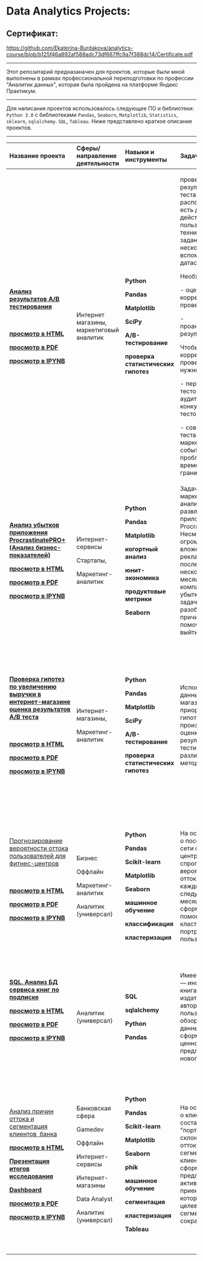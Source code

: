 # Data Analytics Projects:

## Сертификат:

https://github.com/Ekaterina-Burdakova/analytics-course/blob/b125f46a892af588adc73df667ffc9a7f388dc14/Certificate.pdf

____

Этот репозитарий предназаначен для проектов, которые были мной выполнены в рамках профессиональной переподготовки
по профессии "Аналитик данных", которая была пройдена на платформе Яндекс Практикум.

____


Для написания проектов использовалось следующее ПО и библиотеки: ```Python 3.0``` c библиотеками ``` Pandas ```, ```Seaborn```, ```Matplotlib```, ```Statistics```,  ```sklearn```, ```sqlalchemy```. ```SQL```, ```Tableau```. 
Ниже представлено краткое описание проектов.


____

|Название проекта|Сферы/направление деятельности|Навыки и инструменты|Задачи проекта|Описание проекта|Ключевые слова|
| :- | :- | :- | :- | :- | :- |
|<p>[**Анализ результатов А/B тестирования**](https://github.com/Ekaterina-Burdakova/analytics-course/tree/master/Analysis%20of%20AB%20testing%20results)</p><p> </p><p>[**просмотр в HTML**](https://htmlpreview.github.io/?https://github.com/Ekaterina-Burdakova/analytics-course/blob/master/Analysis%20of%20AB%20testing%20results/Analysis%20of%20AB%20testing%20results.html)</p><p>[**просмотр в PDF**](https://github.com/Ekaterina-Burdakova/analytics-course/blob/master/Analysis%20of%20AB%20testing%20results/Analysis%20of%20AB%20testing%20results.pdf)</p><p>[**просмотр в IPYNB**](https://github.com/Ekaterina-Burdakova/analytics-course/blob/master/Analysis%20of%20AB%20testing%20results/Analysis%20of%20AB%20testing%20results.ipynb)</p>|Интернет магазины, маркетиговый аналитик|<p>**Python**</p><p>**Pandas**</p><p>**Matplotlib**</p><p>**SciPy**</p><p>**A/B-тестирование**</p><p>**проверка статистических гипотез**</p>|<p>провести оценку результатов A/B-теста. В вашем распоряжении есть датасет с действиями пользователей, техническое задание и несколько вспомогательных датасетов.</p><p>Необходимо:</p><p>- оценить корректность проведения теста;</p><p>- проанализировать результаты теста.</p><p>Чтобы оценить корректность проведения теста, нужно проверить:</p><p>- пересечение тестовой аудитории с конкурирующим тестом,</p><p>- совпадение теста и маркетинговых событий, другие проблемы временных границ теста.</p>|Проведена проверка корректности ТЗ и аудитории теста. Проведен исследовательский анализ данных (распределение событий по дням, по пользователям, изменение конверсии в воронке). Выполнена визуализация отностельного изменения конверсии и проведена проверка статистической разницы долей. По итогам исследования даны рекомендации заказчику.|A/B-тест, статистический тест, продуктовый аналитик, product analyst, аналитик продукта, product data analyst|
|<p>[**Анализ убытков приложения ProcrastinatePRO+ (Анализ бизнес-показателей)**](https://github.com/Ekaterina-Burdakova/analytics-course/tree/master/Analysis%20of%20business%20indicators)</p><p>[**просмотр в HTML**](https://htmlpreview.github.io/?https://github.com/Ekaterina-Burdakova/analytics-course/blob/master/Analysis%20of%20business%20indicators/Analysis%20of%20business%20indicators.html)</p><p>[**просмотр в PDF**](https://github.com/Ekaterina-Burdakova/analytics-course/blob/master/Analysis%20of%20business%20indicators/Analysis%20of%20business%20indicators.pdf)</p><p>[**просмотр в IPYNB**](https://github.com/Ekaterina-Burdakova/analytics-course/blob/master/Analysis%20of%20business%20indicators/Analysis%20of%20business%20indicators.ipynb)</p>|<p>Интернет-сервисы</p><p>Стартапы,</p><p>Маркетинг-аналитик</p>|<p>**Python**</p><p>**Pandas**</p><p>**Matplotlib**</p><p>**когортный анализ**</p><p>**юнит-экономика**</p><p>**продуктовые метрики**</p><p>**Seaborn**</p>|Задача для маркетингового аналитика развлекательного приложения Procrastinate Pro+. Несмотря на огромные вложения в рекламу, последние несколько месяцев компания терпит убытки. Ваша задача — разобраться в причинах и помочь компании выйти в плюс.|Проведен анализ данных от ProcrastinatePRO+. Рассчитаны различные метрики, использован когортный анализ: LTV, CAC, Retention rate, DAU, WAU, MAU и т.д. Использованы уже написанные ранее функции расчёта метрик. Сделаны правильные выводы по полученным данным.|<p>обработка данных, статистический тест, LTV, CAC, когортный анализ</p><p>маркетолог аналитик, marketing analyst, маркетинговый аналитик, веб-аналитик, web-analyst, продуктовый аналитик, product analyst</p>|
|<p>[**Проверка гипотез по увеличению выручки в интернет-магазине оценка результатов A/B теста**](https://github.com/Ekaterina-Burdakova/analytics-course/tree/master/Business%20Decision%20Making)</p><p> </p><p>[**просмотр в HTML**](https://htmlpreview.github.io/?https://github.com/Ekaterina-Burdakova/analytics-course/blob/master/Business%20Decision%20Making/Business%20Decision%20Making.html)</p><p>[**просмотр в PDF**](https://github.com/Ekaterina-Burdakova/analytics-course/blob/master/Business%20Decision%20Making/Business%20Decision%20Making.pdf)</p><p>[**просмотр в IPYNB**](https://github.com/Ekaterina-Burdakova/analytics-course/blob/master/Business%20Decision%20Making/Business%20Decision%20Making.ipynb)</p>|<p>Интернет-магазины, </p><p>Маркетинг-аналитик</p>|<p>**Python**</p><p>**Pandas**</p><p>**Matplotlib**</p><p>**SciPy**</p><p>**A/B-тестирование**</p><p>**проверка статистических гипотез**</p>|Используя данные интернет-магазина приоритезировать гипотезы, произвести оценку результатов A/B-тестирования различными методами|Проведена приоритизация гипотез по фреймворкам ICE и RICE. Затем провел анализ результатов A/B-теста, построил графики кумулятивной выручки, среднего чека, конверсии по группам, а затем посчитал статистическую значимость различий конверсий и средних чеков по сырым и очищенным данным. На основании анализа мной было принято решение о нецелесообразности дальнейшего проведения теста.|<p>A/B-тест, статистический тест, фреймворк, RICE, ICE</p><p>продуктовый аналитик, product analyst, аналитик продукта, product data analyst</p>|
|<p>[Прогнозирование вероятности оттока пользователей для фитнес-центров](https://github.com/Ekaterina-Burdakova/analytics-course/tree/master/Machine%20learning)</p><p> </p><p>[**просмотр в HTML**](https://htmlpreview.github.io/?https://github.com/Ekaterina-Burdakova/analytics-course/blob/master/Machine%20learning/Machine%20learning.html)</p><p>[**просмотр в PDF**](https://github.com/Ekaterina-Burdakova/analytics-course/blob/master/Machine%20learning/Machine%20learning.pdf)</p><p>[**просмотр в IPYNB**](https://github.com/Ekaterina-Burdakova/analytics-course/blob/master/Machine%20learning/Machine%20learning.ipynb)</p><p> </p>|<p>Бизнес</p><p>Оффлайн</p><p>Маркетинг-аналитик</p><p>Аналитик (универсал)</p>|<p>**Python**</p><p>**Pandas**</p><p>**Scikit-learn**</p><p>**Matplotlib**</p><p>**Seaborn**</p><p>**машинное обучение**</p><p>**классификация**</p><p>**кластеризация**</p>|На основе данных о посетителях сети фитнес-центров спрогнозировать вероятность оттока для каждого клиента в следующем месяце, сформировать с помощью кластеризации портреты пользователей|В данном проекте использовано машинное обучение. Спрогнозирована вероятность оттока (на уровне следующего месяца) для каждого клиента; сформированы типичные портреты пользователей: выделены наиболее яркие группы, охарактеризованы их основные свойства; проанализированы основные признаки, наиболее сильно влияющие на отток.|<p>data analyst, аналитик данных, data scientist,</p><p>KMeans, Machine Learning, дендрограмма, RandomForestClassifier, LogisticRegression</p><p> </p>|
|<p>[**SQL. Анализ БД сервиса книг по подписке**](https://github.com/Ekaterina-Burdakova/analytics-course/tree/master/SQL)</p><p>[**просмотр в HTML**](https://htmlpreview.github.io/?https://github.com/Ekaterina-Burdakova/analytics-course/blob/master/SQL/sql.html)</p><p>[**просмотр в PDF**](https://github.com/Ekaterina-Burdakova/analytics-course/blob/master/SQL/sql.pdf)</p><p>[**просмотр в IPYNB**](https://github.com/Ekaterina-Burdakova/analytics-course/blob/master/SQL/sql.ipynb)</p><p> </p>|Аналитик (универсал)|<p>**SQL**</p><p>**sqlalchemy**</p><p>**Python**</p><p>**Pandas**</p>|Имеется БД, в ней — информация о книгах, издательствах, авторах, а также пользовательские обзоры книг. Эти данные помогут сформулировать ценностное предложение для нового продукта|В данном проекте с помощью библиотеки sqlalchemy выполнено подключение к БД, созданы и обработаны SQL запросы отвечающие на вопросы заказчика. Для отображания информации полученной из запросов к БД используется python pandas |data analyst, аналитик данных, data scientist, SQL, sqlalchemy|
|<p>[Анализ причин оттока и сегментация клиентов  банка](https://github.com/Ekaterina-Burdakova/analytics-course/tree/master/Segmentation)</p><p>[**просмотр в HTML**](https://htmlpreview.github.io/?https://github.com/Ekaterina-Burdakova/analytics-course/blob/master/Segmentation/Segmentation.html)</p><p>[**Презентация итогов исследования**](https://github.com/Ekaterina-Burdakova/analytics-course/blob/master/Segmentation/%D0%9F%D1%80%D0%B5%D0%B7%D0%B5%D0%BD%D1%82%D0%B0%D1%86%D0%B8%D1%8F.pdf)</p><p>[**Dashboard**](https://public.tableau.com/app/profile/kate3282/viz/_16578862411790/Dashboard1?publish=yes)</p><p>[**просмотр в PDF**](https://github.com/Ekaterina-Burdakova/analytics-course/blob/master/Segmentation/Segmentation.pdf)</p><p>[**просмотр в IPYNB**](https://github.com/Ekaterina-Burdakova/analytics-course/blob/master/Segmentation/Segmentation.ipynb)</p>|<p>Банковская сфера</p><p>Gamedev</p><p>Оффлайн</p><p>Интернет-сервисы</p><p>Интернет-магазины</p><p>Data Analyst</p><p>Аналитик (универсал)</p>|<p>**Python**</p><p>**Pandas**</p><p>**Scikit-learn**</p><p>**Matplotlib**</p><p>**Seaborn**</p><p>**phik**</p><p>**машинное обучение**</p><p>**сегментация**</p><p>**кластеризация**</p><p>**Tableau**</p>|На основе данных о клиентах банка составить "портрет" клиента склонного к оттоку. Провести сегментацию клиентов банка и сформулировать предложения активностей, приенение которых к целевым сегментом  сократить отток. |<p>В данном проекте постороены и визулизированы ключевые метрики в разрезе оттока. Проведен корреляционный анализ, проведена кластризация (KMeams) и сегментация клиентов. Выделены сегменты склонные к оттоку, сформулированы рекомендации по работе с ними.</p><p>Построен дашбоард с распределение заработной платы клиентов</p>|<p>data analyst, аналитик данных, data scientist,</p><p>KMeans, Machine Learning, дендрограмма,</p><p>Сегментация</p><p>BI, Tableau</p>|




